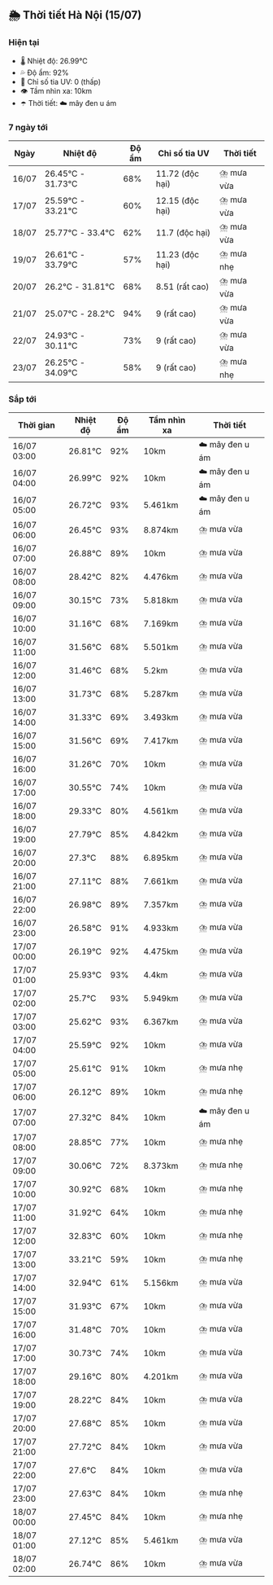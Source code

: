 ## 🌦️ Thời tiết Hà Nội (15/07)

### Hiện tại

- 🌡️ Nhiệt độ: 26.99℃
- 💦 Độ ẩm: 92%
- 🌟 Chỉ số tia UV: 0 (thấp)
- 👁️ Tầm nhìn xa: 10km
- ☂️ Thời tiết: ☁️ mây đen u ám

### 7 ngày tới

| Ngày | Nhiệt độ | Độ ẩm | Chỉ số tia UV | Thời tiết |
| --- | --- | --- | --- | --- |
| 16/07 | 26.45℃ - 31.73℃ | 68% | 11.72 (độc hại) | ⛈️ mưa vừa |
| 17/07 | 25.59℃ - 33.21℃ | 60% | 12.15 (độc hại) | ⛈️ mưa vừa |
| 18/07 | 25.77℃ - 33.4℃ | 62% | 11.7 (độc hại) | ⛈️ mưa vừa |
| 19/07 | 26.61℃ - 33.79℃ | 57% | 11.23 (độc hại) | ⛈️ mưa nhẹ |
| 20/07 | 26.2℃ - 31.81℃ | 68% | 8.51 (rất cao) | ⛈️ mưa vừa |
| 21/07 | 25.07℃ - 28.2℃ | 94% | 9 (rất cao) | ⛈️ mưa vừa |
| 22/07 | 24.93℃ - 30.11℃ | 73% | 9 (rất cao) | ⛈️ mưa vừa |
| 23/07 | 26.25℃ - 34.09℃ | 58% | 9 (rất cao) | ⛈️ mưa nhẹ |

### Sắp tới

| Thời gian | Nhiệt độ | Độ ẩm | Tầm nhìn xa | Thời tiết |
| --- | --- | --- | --- | --- |
| 16/07 03:00 | 26.81℃ | 92% | 10km | ☁️ mây đen u ám |
| 16/07 04:00 | 26.99℃ | 92% | 10km | ☁️ mây đen u ám |
| 16/07 05:00 | 26.72℃ | 93% | 5.461km | ☁️ mây đen u ám |
| 16/07 06:00 | 26.45℃ | 93% | 8.874km | ⛈️ mưa vừa |
| 16/07 07:00 | 26.88℃ | 89% | 10km | ⛈️ mưa vừa |
| 16/07 08:00 | 28.42℃ | 82% | 4.476km | ⛈️ mưa vừa |
| 16/07 09:00 | 30.15℃ | 73% | 5.818km | ⛈️ mưa vừa |
| 16/07 10:00 | 31.16℃ | 68% | 7.169km | ⛈️ mưa vừa |
| 16/07 11:00 | 31.56℃ | 68% | 5.501km | ⛈️ mưa vừa |
| 16/07 12:00 | 31.46℃ | 68% | 5.2km | ⛈️ mưa vừa |
| 16/07 13:00 | 31.73℃ | 68% | 5.287km | ⛈️ mưa vừa |
| 16/07 14:00 | 31.33℃ | 69% | 3.493km | ⛈️ mưa vừa |
| 16/07 15:00 | 31.56℃ | 69% | 7.417km | ⛈️ mưa vừa |
| 16/07 16:00 | 31.26℃ | 70% | 10km | ⛈️ mưa vừa |
| 16/07 17:00 | 30.55℃ | 74% | 10km | ⛈️ mưa vừa |
| 16/07 18:00 | 29.33℃ | 80% | 4.561km | ⛈️ mưa vừa |
| 16/07 19:00 | 27.79℃ | 85% | 4.842km | ⛈️ mưa vừa |
| 16/07 20:00 | 27.3℃ | 88% | 6.895km | ⛈️ mưa vừa |
| 16/07 21:00 | 27.11℃ | 88% | 7.661km | ⛈️ mưa vừa |
| 16/07 22:00 | 26.98℃ | 89% | 7.357km | ⛈️ mưa vừa |
| 16/07 23:00 | 26.58℃ | 91% | 4.933km | ⛈️ mưa vừa |
| 17/07 00:00 | 26.19℃ | 92% | 4.475km | ⛈️ mưa vừa |
| 17/07 01:00 | 25.93℃ | 93% | 4.4km | ⛈️ mưa vừa |
| 17/07 02:00 | 25.7℃ | 93% | 5.949km | ⛈️ mưa vừa |
| 17/07 03:00 | 25.62℃ | 93% | 6.367km | ⛈️ mưa vừa |
| 17/07 04:00 | 25.59℃ | 92% | 10km | ⛈️ mưa vừa |
| 17/07 05:00 | 25.61℃ | 91% | 10km | ⛈️ mưa nhẹ |
| 17/07 06:00 | 26.12℃ | 89% | 10km | ⛈️ mưa nhẹ |
| 17/07 07:00 | 27.32℃ | 84% | 10km | ☁️ mây đen u ám |
| 17/07 08:00 | 28.85℃ | 77% | 10km | ⛈️ mưa nhẹ |
| 17/07 09:00 | 30.06℃ | 72% | 8.373km | ⛈️ mưa nhẹ |
| 17/07 10:00 | 30.92℃ | 68% | 10km | ⛈️ mưa nhẹ |
| 17/07 11:00 | 31.92℃ | 64% | 10km | ⛈️ mưa nhẹ |
| 17/07 12:00 | 32.83℃ | 60% | 10km | ⛈️ mưa nhẹ |
| 17/07 13:00 | 33.21℃ | 59% | 10km | ⛈️ mưa nhẹ |
| 17/07 14:00 | 32.94℃ | 61% | 5.156km | ⛈️ mưa vừa |
| 17/07 15:00 | 31.93℃ | 67% | 10km | ⛈️ mưa vừa |
| 17/07 16:00 | 31.48℃ | 70% | 10km | ⛈️ mưa vừa |
| 17/07 17:00 | 30.73℃ | 74% | 10km | ⛈️ mưa vừa |
| 17/07 18:00 | 29.16℃ | 80% | 4.201km | ⛈️ mưa vừa |
| 17/07 19:00 | 28.22℃ | 84% | 10km | ⛈️ mưa vừa |
| 17/07 20:00 | 27.68℃ | 85% | 10km | ⛈️ mưa vừa |
| 17/07 21:00 | 27.72℃ | 84% | 10km | ⛈️ mưa vừa |
| 17/07 22:00 | 27.6℃ | 84% | 10km | ⛈️ mưa vừa |
| 17/07 23:00 | 27.63℃ | 84% | 10km | ⛈️ mưa nhẹ |
| 18/07 00:00 | 27.45℃ | 84% | 10km | ⛈️ mưa nhẹ |
| 18/07 01:00 | 27.12℃ | 85% | 5.461km | ⛈️ mưa vừa |
| 18/07 02:00 | 26.74℃ | 86% | 10km | ⛈️ mưa vừa |

